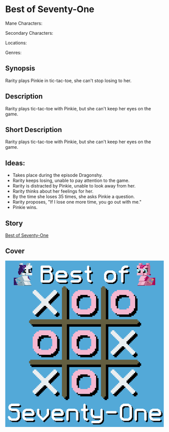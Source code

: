 # Best of Seventy-One

Mane Characters: 

Secondary Characters: 

Locations: 

Genres:

## Synopsis
Rarity plays Pinkie in tic-tac-toe, she can't stop losing to her.

## Description
Rarity plays tic-tac-toe with Pinkie, but she can't keep her eyes on the game.

## Short Description
Rarity plays tic-tac-toe with Pinkie, but she can't keep her eyes on the game.

## Ideas:
- Takes place during the episode Dragonshy.
- Rarity keeps losing, unable to pay attention to the game.
- Rarity is distracted by Pinkie, unable to look away from her.
- Rarity thinks about her feelings for her.
- By the time she loses 35 times, she asks Pinkie a question.
- Rarity proposes, "If I lose one more time, you go out with me."
- Pinkie wins.

## Story
[Best of Seventy-One](./best-of-seventy-one.md)

## Cover
![cover](./cover/cover-3-upscaled.png)